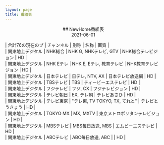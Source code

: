 ```yaml
---
layout: page
title: 番組表
---
```

<div align=center>## NewHome番組表</div>
<div align=center>2021-06-01</div>

|  合計76の現在のプ  | チャンネル   | 別称                     |          名称                   |  画質   |  
|  関東地上デジタル  | NHK総合      | NHK G, NHKテレビ, GTV    | NHK総合テレビジョン             |  HD     |  
|  関東地上デジタル  | NHK Eテレ    | NHK E, Eテレ, 教育テレビ | NHK教育テレビジョン             |  HD     |  
|  関東地上デジタル  | 日本テレビ   | 日テレ, NTV, AX          | 日本テレビ放送網                |  HD     |  
|  関東地上デジタル  | TBSテレビ    | TBS                      | ティービーエステレビ            |  HD     |  
|  関東地上デジタル  | フジテレビ   | フジ, CX                 | フジテレビジョン                |  HD     |  
|  関東地上デジタル  | テレビ朝日   | EX, テレ朝               | テレビあさひ                    |  HD     |  
|  関東地上デジタル  | テレビ東京   | "テレ東, TV TOKYO, TX, てれと" | テレビとうきょう          |  HD     |  
|  関東地上デジタル  | TOKYO MX     | MX, MXTV                 | 東京メトロポリタンテレビジョン  |  HD     |  
|  関東地上デジタル  | MBSテレビ    | MBS毎日放送, MBS         | エムビーエステレビ              |  HD     |  
|  関東地上デジタル  | ABCテレビ    | ABC毎日放送, ABC         |                                 |  HD     |  
